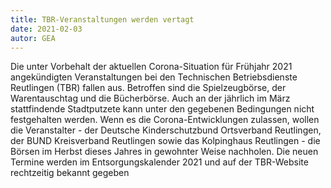 ```yaml
---
title: TBR-Veranstaltungen werden vertagt
date: 2021-02-03
autor: GEA
---
```


<!--mehr-->

Die unter Vorbehalt der aktuellen Corona-Situation für Frühjahr 2021 angekündigten Veranstaltungen bei den Technischen Betriebsdienste Reutlingen (TBR) fallen aus. Betroffen sind die Spielzeugbörse, der Warentauschtag und die Bücherbörse. Auch an der jährlich im März stattfindende Stadtputzete kann unter den gegebenen Bedingungen nicht festgehalten werden. Wenn es die Corona-Entwicklungen zulassen, wollen die Veranstalter - der Deutsche Kinderschutzbund Ortsverband Reutlingen, der BUND Kreisverband Reutlingen sowie das Kolpinghaus Reutlingen - die Börsen im Herbst dieses Jahres in gewohnter Weise nachholen. Die neuen Termine werden im Entsorgungskalender 2021 und auf der TBR-Website rechtzeitig bekannt gegeben
